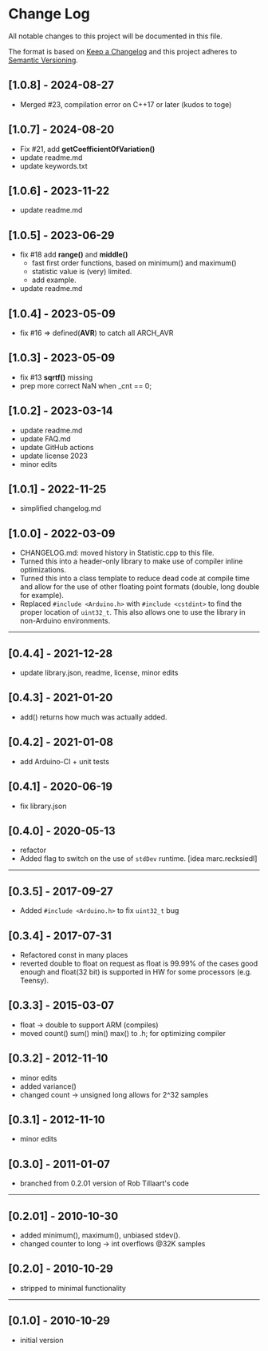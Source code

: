 # Change Log
All notable changes to this project will be documented in this file.

The format is based on [Keep a Changelog](http://keepachangelog.com/)
and this project adheres to [Semantic Versioning](http://semver.org/).


## [1.0.8] - 2024-08-27
- Merged #23, compilation error on C++17 or later (kudos to toge) 

## [1.0.7] - 2024-08-20
- Fix #21, add **getCoefficientOfVariation()**
- update readme.md
- update keywords.txt

## [1.0.6] - 2023-11-22
- update readme.md

## [1.0.5] - 2023-06-29
- fix #18 add **range()** and **middle()**
  - fast first order functions, based on minimum() and maximum()
  - statistic value is (very) limited.
  - add example.
- update readme.md

## [1.0.4] - 2023-05-09
- fix #16 => defined(__AVR__) to catch all ARCH_AVR

## [1.0.3] - 2023-05-09
- fix #13 **sqrtf()** missing
- prep more correct NaN when \_cnt == 0;

## [1.0.2] - 2023-03-14
- update readme.md
- update FAQ.md
- update GitHub actions
- update license 2023
- minor edits

## [1.0.1] - 2022-11-25
- simplified changelog.md

## [1.0.0] - 2022-03-09
- CHANGELOG.md: moved history in Statistic.cpp to this file.
- Turned this into a header-only library to make use of compiler
  inline optimizations.
- Turned this into a class template to reduce dead code at compile
  time and allow for the use of other floating point formats (double,
  long double for example).
- Replaced `#include <Arduino.h>` with `#include <cstdint>` to find
  the proper location of `uint32_t`.  This also allows one to use the
  library in non-Arduino environments.

----

## [0.4.4] - 2021-12-28
- update library.json, readme, license, minor edits

## [0.4.3] - 2021-01-20
- add() returns how much was actually added.

## [0.4.2] - 2021-01-08
- add Arduino-CI + unit tests

## [0.4.1] - 2020-06-19
- fix library.json

## [0.4.0] - 2020-05-13
- refactor
- Added flag to switch on the use of `stdDev` runtime. [idea marc.recksiedl]

----

## [0.3.5] - 2017-09-27
- Added `#include <Arduino.h>` to fix `uint32_t` bug

## [0.3.4] - 2017-07-31
- Refactored const in many places
- reverted double to float on request as float is 99.99% of the
  cases good enough and float(32 bit) is supported in HW for some
  processors (e.g. Teensy).

## [0.3.3] - 2015-03-07
- float -> double to support ARM (compiles)
- moved count() sum() min() max() to .h; for optimizing compiler

## [0.3.2] - 2012-11-10
- minor edits
- added variance()
- changed count -> unsigned long allows for 2^32 samples

## [0.3.1] - 2012-11-10
- minor edits

## [0.3.0] - 2011-01-07
- branched from 0.2.01 version of Rob Tillaart's code

----

## [0.2.01] - 2010-10-30
- added minimum(), maximum(), unbiased stdev().
- changed counter to long -> int overflows @32K samples

## [0.2.0] - 2010-10-29
- stripped to minimal functionality

----

## [0.1.0] - 2010-10-29
- initial version
